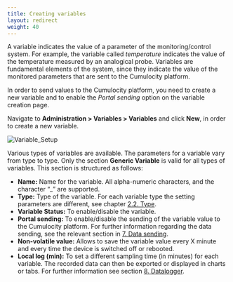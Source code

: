 ```yaml
---
title: Creating variables
layout: redirect
weight: 40
---
```

A variable indicates the value of a parameter of the monitoring/control system. For example, the variable called *temperature* indicates the value of the temperature measured by an analogical probe. Variables are fundamental elements of the system, since they indicate the value of the monitored parameters that are sent to the Cumulocity platform.

In order to send values to the Cumulocity platform, you need to create a new variable and to enable the *Portal sending* option on the variable creation page.

Navigate to **Administration > Variables > Variables** and click **New**, in order to create a new variable.

![Variable_Setup](/guides/images/devices/we500/variable_setup_generic_settings1.png)

Various types of variables are available. The parameters for a variable vary from type to type. Only the section **Generic Variable** is valid for all types of variables. This section is structured as follows:

* **Name:** Name for the variable. All alpha-numeric characters, and the character “_” are supported.
* **Type:** Type of the variable. For each variable type the setting parameters are different, see chapter [2.2. Type](https://nethix.co/doc/en/we500/we500_sw_manual.html#we500-sw-var-type-en).
* **Variable Status:** To enable/disable the variable.
* **Portal sending:** To enable/disable the sending of the variable value to the Cumulocity platform. For further information regarding the data sending, see the  relevant section in [7. Data sending](https://nethix.co/doc/en/we500/we500_sw_manual.html#we500-sw-data-sending-en).
* **Non-volatile value:** Allows to save the variable value every X minute and every time the device is switched off or rebooted.
* **Local log (min):** To set a different sampling time (in minutes) for each variable. The recorded data can then be exported or displayed in charts or tabs. For further information see section [8. Datalogger](https://nethix.co/doc/en/we500/we500_sw_manual.html#we500-sw-datalogger-en).
